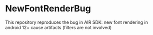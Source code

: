 # NewFontRenderBug
This repository reproduces the bug in AIR SDK: new font rendering in android 12+ cause artifacts (filters are not involved)
